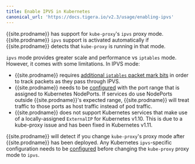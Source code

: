 ```yaml
---
title: Enable IPVS in Kubernetes
canonical_url: 'https://docs.tigera.io/v2.3/usage/enabling-ipvs'
---
```


{{site.prodname}} has support for `kube-proxy`'s `ipvs` proxy mode.
{{site.prodname}} `ipvs` support is activated automatically if {{site.prodname}}
detects that `kube-proxy` is running in that mode.

`ipvs` mode provides greater scale and performance vs `iptables` mode.
However, it comes with some limitations.  In IPVS mode:

- {{site.prodname}} requires [additional `iptables` packet mark bits](../reference/felix/configuration#ipvs-bits)
  in order to track packets as they pass through IPVS.
- {{site.prodname}} needs to be [configured](../reference/felix/configuration#ipvs-portranges)
  with the port range that is assigned to Kubernetes NodePorts.  If services
  do use NodePorts outside {{site.prodname}}'s expected range,
  {{site.prodname}} will treat traffic to those ports as host traffic instead
  of pod traffic.
- {{site.prodname}} does not support Kubernetes services that make use of a
  locally-assigned `ExternalIP` for Kubernetes v1.10. This is due to a kube-proxy issue
  and has been fixed in Kubernetes v1.11.

 {{site.prodname}} will detect if you change `kube-proxy`'s proxy mode after
 {{site.prodname}} has been deployed. Any Kubernetes `ipvs`-specific configuration
 needs to be [configured](../reference/felix/configuration#ipvs-portranges)
 before changing the `kube-proxy` proxy mode to `ipvs`.
